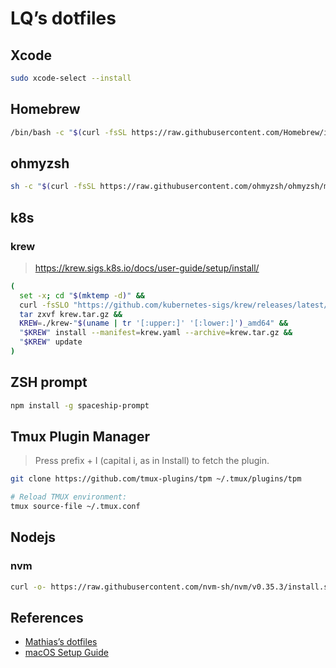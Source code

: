 # LQ’s dotfiles

## Xcode
```bash
sudo xcode-select --install
```

## Homebrew

```bash
/bin/bash -c "$(curl -fsSL https://raw.githubusercontent.com/Homebrew/install/master/install.sh)"
```

## ohmyzsh

```bash
sh -c "$(curl -fsSL https://raw.githubusercontent.com/ohmyzsh/ohmyzsh/master/tools/install.sh)"
```

## k8s

### krew

> https://krew.sigs.k8s.io/docs/user-guide/setup/install/

```bash
(
  set -x; cd "$(mktemp -d)" &&
  curl -fsSLO "https://github.com/kubernetes-sigs/krew/releases/latest/download/krew.{tar.gz,yaml}" &&
  tar zxvf krew.tar.gz &&
  KREW=./krew-"$(uname | tr '[:upper:]' '[:lower:]')_amd64" &&
  "$KREW" install --manifest=krew.yaml --archive=krew.tar.gz &&
  "$KREW" update
)
````

## ZSH prompt
```bash
npm install -g spaceship-prompt
```
## Tmux Plugin Manager

> Press prefix + I (capital i, as in Install) to fetch the plugin.

```bash
git clone https://github.com/tmux-plugins/tpm ~/.tmux/plugins/tpm
```

```bash
# Reload TMUX environment:
tmux source-file ~/.tmux.conf
```

## Nodejs

### nvm
```bash
curl -o- https://raw.githubusercontent.com/nvm-sh/nvm/v0.35.3/install.sh | bash
```

## References
- [Mathias’s dotfiles](https://github.com/mathiasbynens/dotfiles)
- [macOS Setup Guide](https://sourabhbajaj.com/mac-setup/)
